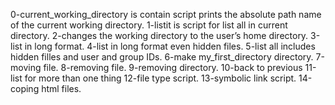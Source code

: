 0-current_working_directory is contain script  prints the absolute path name of the current working directory.
1-listit is script for list all in current directory.
2-changes the working directory to the user’s home directory.
3-list in long format.
4-list in long format even hidden files.
5-list all includes hidden filles and user and group IDs.
6-make my_first_directory directory.
7-moving file.
8-removing file.
9-removing directory.
10-back to previous
11-list for more than one thing
12-file type script.
13-symbolic link script.
14-coping html files.
